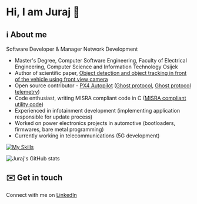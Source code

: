 # Hi, I am Juraj 👋

## ℹ️ About me

Software Developer & Manager Network Development
- Master's Degree, Computer Software Engineering, Faculty of Electrical Engineering, Computer Science and Information Technology Osijek
- Author of scientific paper, [Object detection and object tracking in front of the vehicle using front view camera](https://ieeexplore.ieee.org/document/8769367)
- Open source contributor - [PX4 Autopilot](https://px4.io/) ([Ghost protocol](https://github.com/PX4/PX4-Autopilot/pull/16854), [Ghost protocol telemetry](https://github.com/PX4/PX4-Autopilot/pull/17113))
- Code enthusiast, writing MISRA compliant code in C ([MISRA compliant utility code](https://github.com/IMProject/IMUtility))
- Experienced in infotainment development (implementing application responsible for update process)
- Worked on power electronics projects in automotive (bootloaders, firmwares, bare metal programming)
- Currently working in telecommunications (5G development)

[![My Skills](https://skillicons.dev/icons?i=c,cpp,eclipse,git,github,jenkins,linux,opencv,vscode)](https://skillicons.dev)

![Juraj's GitHub stats](https://github-readme-stats.vercel.app/api?username=jciberlin&show_icons=true&theme=highcontrast)

## ✉️ Get in touch

Connect with me on [LinkedIn](https://linkedin.com/in/juraj-ciberlin-58a976101)
